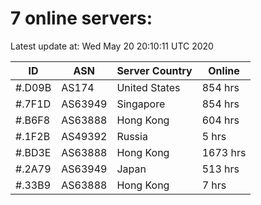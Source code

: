 # 7 online servers:

Latest update at: Wed May 20 20:10:11 UTC 2020

| ID | ASN | Server Country | Online |
| -- | --- | -------------- | ------ |
| #.D09B | AS174 | United States | 854 hrs |
| #.7F1D | AS63949 | Singapore | 854 hrs |
| #.B6F8 | AS63888 | Hong Kong | 604 hrs |
| #.1F2B | AS49392 | Russia | 5 hrs |
| #.BD3E | AS63888 | Hong Kong | 1673 hrs |
| #.2A79 | AS63949 | Japan | 513 hrs |
| #.33B9 | AS63888 | Hong Kong | 7 hrs |

